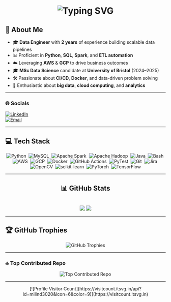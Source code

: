 <div align="center">
  <h1>
    <img src="https://readme-typing-svg.herokuapp.com/?font=Righteous&size=35&center=true&vCenter=true&width=500&height=70&duration=4000&lines=Hi+There!+👋;+I'm+Milind+Yadav!;" alt="Typing SVG"/>
  </h1>
</div>

## 💫 About Me
- 🎓 **Data Engineer** with **2 years** of experience building scalable data pipelines  
- 📊 Proficient in **Python**, **SQL**, **Spark**, and **ETL automation**  
- ☁️ Leveraging **AWS** & **GCP** to drive business outcomes  
- 🎓 **MSc Data Science** candidate at **University of Bristol** (2024–2025)  
- 🛠️ Passionate about **CI/CD**, **Docker**, and data-driven problem solving  
- 🔬 Enthusiastic about **big data**, **cloud computing**, and **analytics**  

---

### 🌐 Socials
[![LinkedIn](https://img.shields.io/badge/LinkedIn-%230077B5.svg?logo=linkedin&logoColor=white)](https://www.linkedin.com/in/milindyadav56/)  
[![Email](https://img.shields.io/badge/Email-D14836?logo=gmail&logoColor=white)](mailto:milindyadav98@yahoo.com)

---

## 💻 Tech Stack

<p align="center">
  <img alt="Python"         src="https://img.shields.io/badge/python-3776AB?style=for-the-badge&logo=python&logoColor=white" />&nbsp;
  <img alt="MySQL"          src="https://img.shields.io/badge/mysql-4479A1?style=for-the-badge&logo=mysql&logoColor=white" />&nbsp;
  <img alt="Apache Spark"   src="https://img.shields.io/badge/apache--spark-E25A1C?style=for-the-badge&logo=apache-spark&logoColor=white" />&nbsp;
  <img alt="Apache Hadoop"  src="https://img.shields.io/badge/apache--hadoop-66CCFF?style=for-the-badge&logo=apache-hadoop&logoColor=white" />&nbsp;
  <img alt="Java"           src="https://img.shields.io/badge/java-ED8B00?style=for-the-badge&logo=java&logoColor=white" />&nbsp;
  <img alt="Bash"           src="https://img.shields.io/badge/bash-4EAA25?style=for-the-badge&logo=gnu-bash&logoColor=white" />&nbsp;
  <img alt="AWS"            src="https://img.shields.io/badge/aws-FF9900?style=for-the-badge&logo=amazon-aws&logoColor=white" />&nbsp;
  <img alt="GCP"            src="https://img.shields.io/badge/google--cloud-F9AB00?style=for-the-badge&logo=google-cloud&logoColor=white" />&nbsp;
  <img alt="Docker"         src="https://img.shields.io/badge/docker-2496ED?style=for-the-badge&logo=docker&logoColor=white" />&nbsp;
  <img alt="GitHub Actions" src="https://img.shields.io/badge/github--actions-2088FF?style=for-the-badge&logo=github-actions&logoColor=white" />&nbsp;
  <img alt="PyTest"         src="https://img.shields.io/badge/pytest-0A4D8C?style=for-the-badge&logo=pytest&logoColor=white" />&nbsp;
  <img alt="Git"            src="https://img.shields.io/badge/git-F05032?style=for-the-badge&logo=git&logoColor=white" />&nbsp;
  <img alt="Jira"           src="https://img.shields.io/badge/jira-0052CC?style=for-the-badge&logo=jira&logoColor=white" />&nbsp;
  <img alt="OpenCV"         src="https://img.shields.io/badge/opencv-5C3EE8?style=for-the-badge&logo=opencv&logoColor=white" />&nbsp;
  <img alt="scikit-learn"   src="https://img.shields.io/badge/scikit--learn-F7931E?style=for-the-badge&logo=scikit-learn&logoColor=white" />&nbsp;
  <img alt="PyTorch"        src="https://img.shields.io/badge/pytorch-EE4C2C?style=for-the-badge&logo=pytorch&logoColor=white" />&nbsp;
  <img alt="TensorFlow"     src="https://img.shields.io/badge/tensorflow-FF6F00?style=for-the-badge&logo=tensorflow&logoColor=white" />
</p>


---

<h2 align="center">📊 GitHub Stats</h2>
<br>
<div align=center>
    <img src="https://github-readme-stats.vercel.app/api/top-langs/?username=username=milind3020&layout=compact&theme=radical&exclude_repo=github-readme-stats&border_radius=15&langs_count=6&size_weight=0.5&count_weight=0.5" />
    <img src="https://github-readme-stats.vercel.app/api?username=username=milind3020&show_icons=true&theme=radical&border_radius=15&rank_icon=github&hide=stars" />
    <br/>
    
</div>

---

## 🏆 GitHub Trophies
<p align="center">
  <img src="https://github-profile-trophy.vercel.app/?username=milind3020&theme=neon&no-frame=true&no-bg=true" alt="GitHub Trophies" />
</p>

---

### 🔝 Top Contributed Repo
<p align="center">
  <img src="https://github-contributor-stats.vercel.app/api?username=milind3020&limit=5&theme=neon&combine_all_yearly_contributions=true" alt="Top Contributed Repo" />
</p>

---

<p align="center">
  [![Profile Visitor Count](https://visitcount.itsvg.in/api?id=milind3020&icon=6&color=9)](https://visitcount.itsvg.in)
</p>

